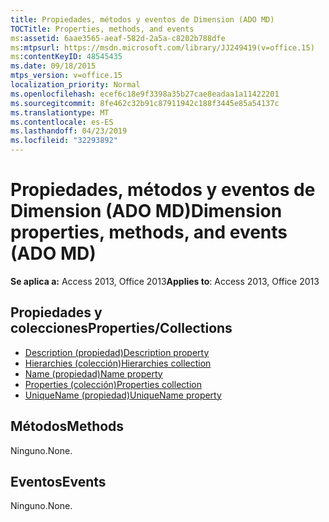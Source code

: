 ```yaml
---
title: Propiedades, métodos y eventos de Dimension (ADO MD)
TOCTitle: Properties, methods, and events
ms:assetid: 6aae3565-aeaf-582d-2a5a-c8202b788dfe
ms:mtpsurl: https://msdn.microsoft.com/library/JJ249419(v=office.15)
ms:contentKeyID: 48545435
ms.date: 09/18/2015
mtps_version: v=office.15
localization_priority: Normal
ms.openlocfilehash: ecef6c18e9f3398a35b27cae8eadaa1a11422201
ms.sourcegitcommit: 8fe462c32b91c87911942c188f3445e85a54137c
ms.translationtype: MT
ms.contentlocale: es-ES
ms.lasthandoff: 04/23/2019
ms.locfileid: "32293892"
---
```

# <a name="dimension-properties-methods-and-events-ado-md"></a><span data-ttu-id="97c04-102">Propiedades, métodos y eventos de Dimension (ADO MD)</span><span class="sxs-lookup"><span data-stu-id="97c04-102">Dimension properties, methods, and events (ADO MD)</span></span>

<span data-ttu-id="97c04-103">**Se aplica a:** Access 2013, Office 2013</span><span class="sxs-lookup"><span data-stu-id="97c04-103">**Applies to**: Access 2013, Office 2013</span></span>

## <a name="propertiescollections"></a><span data-ttu-id="97c04-104">Propiedades y colecciones</span><span class="sxs-lookup"><span data-stu-id="97c04-104">Properties/Collections</span></span>

- [<span data-ttu-id="97c04-105">Description (propiedad)</span><span class="sxs-lookup"><span data-stu-id="97c04-105">Description property</span></span>](description-property-ado-md.md)
- [<span data-ttu-id="97c04-106">Hierarchies (colección)</span><span class="sxs-lookup"><span data-stu-id="97c04-106">Hierarchies collection</span></span>](hierarchies-collection-ado-md.md)
- [<span data-ttu-id="97c04-107">Name (propiedad)</span><span class="sxs-lookup"><span data-stu-id="97c04-107">Name property</span></span>](name-property-ado-md.md)
- [<span data-ttu-id="97c04-108">Properties (colección)</span><span class="sxs-lookup"><span data-stu-id="97c04-108">Properties collection</span></span>](properties-collection-ado.md)
- [<span data-ttu-id="97c04-109">UniqueName (propiedad)</span><span class="sxs-lookup"><span data-stu-id="97c04-109">UniqueName property</span></span>](uniquename-property-ado-md.md)

## <a name="methods"></a><span data-ttu-id="97c04-110">Métodos</span><span class="sxs-lookup"><span data-stu-id="97c04-110">Methods</span></span>

<span data-ttu-id="97c04-111">Ninguno.</span><span class="sxs-lookup"><span data-stu-id="97c04-111">None.</span></span>

## <a name="events"></a><span data-ttu-id="97c04-112">Eventos</span><span class="sxs-lookup"><span data-stu-id="97c04-112">Events</span></span>

<span data-ttu-id="97c04-113">Ninguno.</span><span class="sxs-lookup"><span data-stu-id="97c04-113">None.</span></span>

